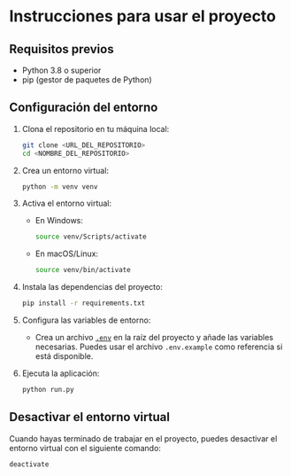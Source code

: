 # Instrucciones para usar el proyecto

## Requisitos previos

- Python 3.8 o superior
- pip (gestor de paquetes de Python)

## Configuración del entorno

1. Clona el repositorio en tu máquina local:

    ```sh
    git clone <URL_DEL_REPOSITORIO>
    cd <NOMBRE_DEL_REPOSITORIO>
    ```

2. Crea un entorno virtual:

    ```sh
    python -m venv venv
    ```

3. Activa el entorno virtual:

    - En Windows:

        ```sh
        source venv/Scripts/activate
        ```

    - En macOS/Linux:

        ```sh
        source venv/bin/activate
        ```

4. Instala las dependencias del proyecto:

    ```sh
    pip install -r requirements.txt
    ```

5. Configura las variables de entorno:

    - Crea un archivo [`.env`](command:_github.copilot.openRelativePath?%5B%7B%22scheme%22%3A%22file%22%2C%22authority%22%3A%22%22%2C%22path%22%3A%22%2Fc%3A%2FUsers%2FAsus%2FOneDrive%20-%20Universidad%20Se%C3%B1or%20de%20Sip%C3%A1n%2F8%20CICLO%2FCALIDAD%20DE%20SOFTWARE%2FAPI-REST-2%2F.env%22%2C%22query%22%3A%22%22%2C%22fragment%22%3A%22%22%7D%2C%22db04f15c-95e3-4ed1-92f1-6ab29d3395ac%22%5D "c:\Users\Asus\OneDrive - Universidad Señor de Sipán\8 CICLO\CALIDAD DE SOFTWARE\API-REST-2\.env") en la raíz del proyecto y añade las variables necesarias. Puedes usar el archivo `.env.example` como referencia si está disponible.

6. Ejecuta la aplicación:

    ```sh
    python run.py
    ```

## Desactivar el entorno virtual

Cuando hayas terminado de trabajar en el proyecto, puedes desactivar el entorno virtual con el siguiente comando:

```sh
deactivate
